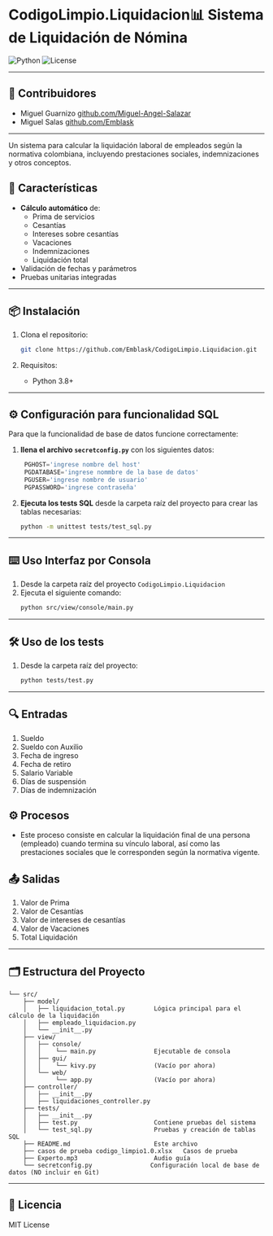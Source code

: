 # CodigoLimpio.Liquidacion📊 Sistema de Liquidación de Nómina

![Python](https://img.shields.io/badge/Python-3.8%2B-blue)
![License](https://img.shields.io/badge/License-MIT-green)

---

## 👥 Contribuidores

- Miguel Guarnizo [github.com/Miguel-Angel-Salazar](https://github.com/Miguel-Angel-Salazar)
- Miguel Salas [github.com/Emblask](https://github.com/Emblask)

---

Un sistema para calcular la liquidación laboral de empleados según la normativa colombiana, incluyendo prestaciones sociales, indemnizaciones y otros conceptos.

## 🚀 Características

- **Cálculo automático** de:
  - Prima de servicios
  - Cesantías
  - Intereses sobre cesantías
  - Vacaciones
  - Indemnizaciones
  - Liquidación total
- Validación de fechas y parámetros
- Pruebas unitarias integradas

---

## 📦 Instalación

1. Clona el repositorio:
   ```bash
   git clone https://github.com/Emblask/CodigoLimpio.Liquidacion.git
   ```

2. Requisitos:
   - Python 3.8+

---

## ⚙️ Configuración para funcionalidad SQL

Para que la funcionalidad de base de datos funcione correctamente:

1. **llena el archivo `secretconfig.py`** con los siguientes datos:

   ```python
	PGHOST='ingrese nombre del host'
	PGDATABASE='ingrese nommbre de la base de datos'
	PGUSER='ingrese nombre de usuario'
	PGPASSWORD='ingrese contraseña'
   ```

2. **Ejecuta los tests SQL** desde la carpeta raíz del proyecto para crear las tablas necesarias:

   ```bash
   python -m unittest tests/test_sql.py
   ```

---

## ⌨️ Uso Interfaz por Consola

1. Desde la carpeta raíz del proyecto `CodigoLimpio.Liquidacion`
2. Ejecuta el siguiente comando:
   ```bash
   python src/view/console/main.py
   ```

---

## 🛠️ Uso de los tests

1. Desde la carpeta raíz del proyecto:
   ```bash
   python tests/test.py
   ```

---

## 🔍 Entradas
1. Sueldo
2. Sueldo con Auxilio
3. Fecha de ingreso
4. Fecha de retiro
5. Salario Variable
6. Días de suspensión
7. Días de indemnización

## ⚙️ Procesos
- Este proceso consiste en calcular la liquidación final de una persona (empleado) cuando termina su vínculo laboral, así como las prestaciones sociales que le corresponden según la normativa vigente.
  
## 📤 Salidas
1. Valor de Prima
2. Valor de Cesantías
3. Valor de intereses de cesantías
4. Valor de Vacaciones
5. Total Liquidación

---

## 🗂️ Estructura del Proyecto
```
└── src/
    ├── model/
    │   ├── liquidacion_total.py        Lógica principal para el cálculo de la liquidación
    │   ├── empleado_liquidacion.py
    │   └── __init__.py    
    ├── view/
    │   ├── console/
    │   │    └── main.py                Ejecutable de consola
    │   ├── gui/
    │   │    └── kivy.py                (Vacío por ahora)
    │   └── web/ 
    │        └── app.py                 (Vacío por ahora)
    ├── controller/
    │   ├── __init__.py
    │   ├── liquidaciones_controller.py
    ├── tests/
    │   ├── __init__.py
    │   ├── test.py                     Contiene pruebas del sistema
    │   └── test_sql.py                 Pruebas y creación de tablas SQL
    ├── README.md                       Este archivo
    ├── casos de prueba codigo_limpio1.0.xlsx   Casos de prueba
    ├── Experto.mp3                     Audio guía
    └── secretconfig.py                Configuración local de base de datos (NO incluir en Git)
```

---

## 📄 Licencia

MIT License
